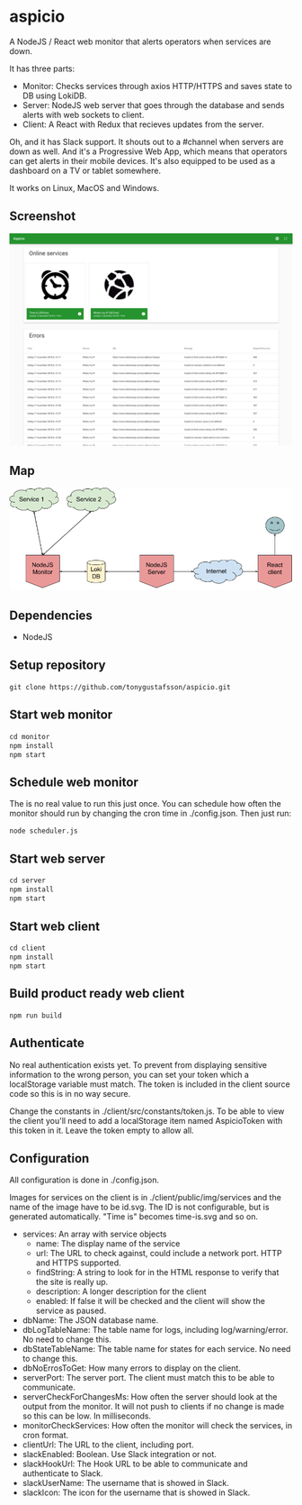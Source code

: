 # aspicio

A NodeJS / React web monitor that alerts operators when services are down.

It has three parts:

-   Monitor: Checks services through axios HTTP/HTTPS and saves state to DB using LokiDB.
-   Server: NodeJS web server that goes through the database and sends alerts with web sockets to client.
-   Client: A React with Redux that recieves updates from the server.

Oh, and it has Slack support. It shouts out to a #channel when servers are down as well.
And it's a Progressive Web App, which means that operators can get alerts in their mobile devices.
It's also equipped to be used as a dashboard on a TV or tablet somewhere.

It works on Linux, MacOS and Windows.

## Screenshot

![Aspicio screenshot](aspicio-screenshot.png 'Aspicio screenshot')

## Map

![Aspicio map](aspicio-map.png 'Aspicio map')

## Dependencies

-   NodeJS

## Setup repository

```
git clone https://github.com/tonygustafsson/aspicio.git
```

## Start web monitor

```
cd monitor
npm install
npm start
```

## Schedule web monitor

The is no real value to run this just once. You can schedule how often the monitor should run
by changing the cron time in ./config.json. Then just run:

```
node scheduler.js
```

## Start web server

```
cd server
npm install
npm start
```

## Start web client

```
cd client
npm install
npm start
```

## Build product ready web client

```
npm run build
```

## Authenticate

No real authentication exists yet. To prevent from displaying sensitive information to the wrong person,
you can set your token which a localStorage variable must match. The token is included in the client
source code so this is in no way secure.

Change the constants in ./client/src/constants/token.js. To be able to view the client you'll
need to add a localStorage item named AspicioToken with this token in it. Leave the token empty to
allow all.

## Configuration

All configuration is done in ./config.json.

Images for services on the client is in ./client/public/img/services and the name of the image have
to be id.svg. The ID is not configurable, but is generated automatically. "Time is" becomes time-is.svg and so on.

-   services: An array with service objects
    -   name: The display name of the service
    -   url: The URL to check against, could include a network port. HTTP and HTTPS supported.
    -   findString: A string to look for in the HTML response to verify that the site is really up.
    -   description: A longer description for the client
    -   enabled: If false it will be checked and the client will show the service as paused.
-   dbName: The JSON database name.
-   dbLogTableName: The table name for logs, including log/warning/error. No need to change this.
-   dbStateTableName: The table name for states for each service. No need to change this.
-   dbNoErrosToGet: How many errors to display on the client.
-   serverPort: The server port. The client must match this to be able to communicate.
-   serverCheckForChangesMs: How often the server should look at the output from the monitor. It will not push to clients if no change is made so this can be low. In milliseconds.
-   monitorCheckServices: How often the monitor will check the services, in cron format.
-   clientUrl: The URL to the client, including port.
-   slackEnabled: Boolean. Use Slack integration or not.
-   slackHookUrl: The Hook URL to be able to communicate and authenticate to Slack.
-   slackUserName: The username that is showed in Slack.
-   slackIcon: The icon for the username that is showed in Slack.
